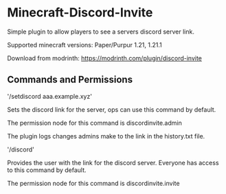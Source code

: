 # Minecraft-Discord-Invite
Simple plugin to allow players to see a servers discord server link.

Supported minecraft versions: Paper/Purpur 1.21, 1.21.1

Download from modrinth: https://modrinth.com/plugin/discord-invite

## Commands and Permissions
'/setdiscord aaa.example.xyz'

Sets the discord link for the server, ops can use this command by default. 

The permission node for this command is discordinvite.admin

The plugin logs changes admins make to the link in the history.txt file.

'/discord'

Provides the user with the link for the discord server. Everyone has access to this command by default.

The permission node for this command is discordinvite.invite


